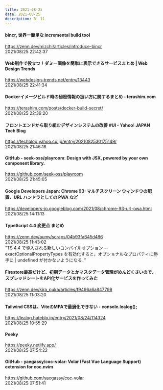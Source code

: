 ```yaml
---
title: 2021-08-25
date: 2021-08-25
description: B! 11
---
```


#### bincr, 世界一簡単な incremental build tool
https://zenn.dev/mizchi/articles/introduce-bincr<br>
2021/08/25 22:42:37<br>


#### Web制作で役立つ！ダミー画像を簡単に表示できるサービスまとめ | Web Design Trends
https://webdesign-trends.net/entry/13443<br>
2021/08/25 22:41:34<br>


#### Dockerイメージビルド時の秘密情報の扱い方に関するまとめ - terashim.com
https://terashim.com/posts/docker-build-secret/<br>
2021/08/25 22:39:20<br>


#### フロントエンドから取り組むデザインシステムの改善 #UI - Yahoo! JAPAN Tech Blog
https://techblog.yahoo.co.jp/entry/2021082530175149/<br>
2021/08/25 21:46:18<br>


#### GitHub - seek-oss/playroom: Design with JSX, powered by your own component library.
https://github.com/seek-oss/playroom<br>
2021/08/25 21:45:05<br>


#### Google Developers Japan: Chrome 93: マルチスクリーン ウィンドウの配置、URL ハンドラとしての PWA など
https://developers-jp.googleblog.com/2021/08/chrome-93-url-pwa.html<br>
2021/08/25 14:11:13<br>


#### TypeScript 4.4 変更点 まとめ
https://zenn.dev/aumy/scraps/04b93fa645d486<br>
2021/08/25 11:43:02<br>
“TS 4.4 で導入される新しいコンパイルオプション --exactOptionalPropertyTypes を有効化すると，オプショナルなプロパティに勝手に | undefined が付かないようになる．”


#### Firestore最高だけど、初期データとかマスタデータ管理がめんどくさいので、スプレッドシートをAPI化サービスを作ってみた
https://zenn.dev/kira_puka/articles/f9496a6a847799<br>
2021/08/25 11:03:20<br>


#### Tailwind CSSは、ViteのMPAで最適化できない - console.lealog();
https://lealog.hateblo.jp/entry/2021/08/24/114324<br>
2021/08/25 10:55:29<br>


#### Peeky
https://peeky.netlify.app/<br>
2021/08/25 07:54:22<br>


#### GitHub - yaegassy/coc-volar: Volar (Fast Vue Language Support) extension for coc.nvim
https://github.com/yaegassy/coc-volar<br>
2021/08/25 07:51:41<br>



